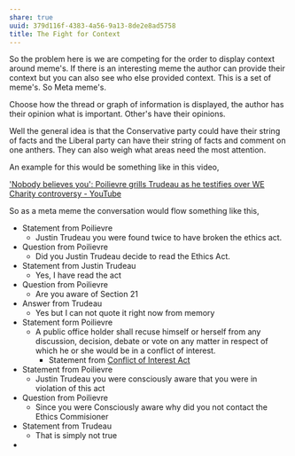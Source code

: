 ```yaml
---
share: true
uuid: 379d116f-4383-4a56-9a13-8de2e8ad5758
title: The Fight for Context
---
```

So the problem here is we are competing for the order to display context around meme's. If there is an interesting meme the author can provide their context but you can also see who else provided context. This is a set of meme's. So Meta meme's.

Choose how the thread or graph of information is displayed, the author has their opinion what is important. Other's have their opinions.

Well the general idea is that the Conservative party could have their string of facts and the Liberal party can have their string of facts and comment on one anthers. They can also weigh what areas need the most attention.

An example for this would be something like in this video,

['Nobody believes you': Poilievre grills Trudeau as he testifies over WE Charity controversy - YouTube](https://www.youtube.com/watch?v=8bGVNPw9R8o)

So as a meta meme the conversation would flow something like this,

* Statement from Poilievre
	* Justin Trudeau you were found twice to have broken the ethics act.
* Question from Poilievre
	* Did you Justin Trudeau decide to read the Ethics Act.
* Statement from Justin Trudeau
	* Yes, I have read the act
* Question from Poilievre
	* Are you aware of Section 21
* Answer from Trudeau
	* Yes but I can not quote it right now from memory
* Statement form Poilievre
	* A public office holder shall recuse himself or herself from any discussion, decision, debate or vote on any matter in respect of which he or she would be in a conflict of interest.
		* Statement from [Conflict of Interest Act](https://laws-lois.justice.gc.ca/eng/acts/c-36.65/fulltext.html)
* Statement from Poilievre
	* Justin Trudeau you were consciously aware that you were in violation of this act
* Question from Poilievre
	* Since you were Consciously aware why did you not contact the Ethics Commisioner
* Statement from Trudeau
	* That is simply not true
*